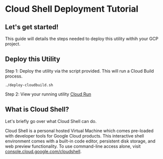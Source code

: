 # Cloud Shell Deployment Tutorial


## Let's get started!

This guide will details the steps needed to deploy this utility withih your GCP project. 

## Deploy this Utility

Step 1: Deploy the utility via the script provided. This will run a Cloud Build process.

```
./deploy-cloudbuild.sh
```

Step 2: View your running utility
[Cloud Run](https://console.cloud.google.com/run)

## What is Cloud Shell?

Let's briefly go over what Cloud Shell can do.

Cloud Shell is a personal hosted Virtual Machine which comes pre-loaded with developer tools for Google Cloud products. This interactive shell environment comes with a built-in code editor, persistent disk storage, and web preview functionality. To use command-line access alone, visit [console.cloud.google.com/cloudshell](https://console.cloud.google.com/cloudshell).
